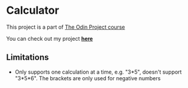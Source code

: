 # Calculator

This project is a part of [The Odin Project course](https://www.theodinproject.com)

You can check out my project **[here](https://antonizarzycki.github.io/odin-calculator/)**

## Limitations

- Only supports one calculation at a time, e.g. "3\*5", doesn't support "3\*5\*6". The brackets are only used for negative numbers
